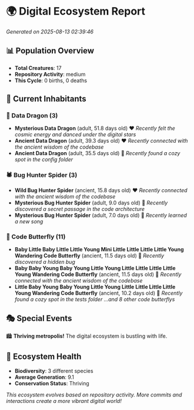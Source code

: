 # 🌍 Digital Ecosystem Report
*Generated on 2025-08-13 02:39:46*

## 📊 Population Overview
- **Total Creatures**: 17
- **Repository Activity**: medium
- **This Cycle**: 0 births, 0 deaths

## 👥 Current Inhabitants

### 🐉 Data Dragon (3)
- **Mysterious Data Dragon** (adult, 51.8 days old) ❤️
  *Recently felt the cosmic energy and danced under the digital stars*
- **Ancient Data Dragon** (adult, 39.3 days old) ❤️
  *Recently connected with the ancient wisdom of the codebase*
- **Ancient Data Dragon** (adult, 35.5 days old) 💛
  *Recently found a cozy spot in the config folder*

### 🕷️ Bug Hunter Spider (3)
- **Wild Bug Hunter Spider** (ancient, 15.8 days old) ❤️
  *Recently connected with the ancient wisdom of the codebase*
- **Mysterious Bug Hunter Spider** (adult, 9.0 days old) 💚
  *Recently discovered a secret passage in the code architecture*
- **Mysterious Bug Hunter Spider** (adult, 7.0 days old) 💚
  *Recently learned a new song*

### 🦋 Code Butterfly (11)
- **Baby Little Baby Little Little Young Mini Little Little Little Little Young Wandering Code Butterfly** (ancient, 11.5 days old) 💛
  *Recently discovered a hidden bug*
- **Baby Baby Young Baby Young Little Young Little Little Little Little Young Wandering Code Butterfly** (ancient, 11.5 days old) 💛
  *Recently connected with the ancient wisdom of the codebase*
- **Little Baby Young Baby Young Little Young Little Little Little Little Young Wandering Code Butterfly** (ancient, 10.2 days old) 💛
  *Recently found a cozy spot in the tests folder*
  *...and 8 other code butterflys*

## 🎭 Special Events

🏙️ **Thriving metropolis!** The digital ecosystem is bustling with life.

## 🔬 Ecosystem Health
- **Biodiversity**: 3 different species
- **Average Generation**: 9.1
- **Conservation Status**: Thriving

*This ecosystem evolves based on repository activity. More commits and interactions create a more vibrant digital world!*